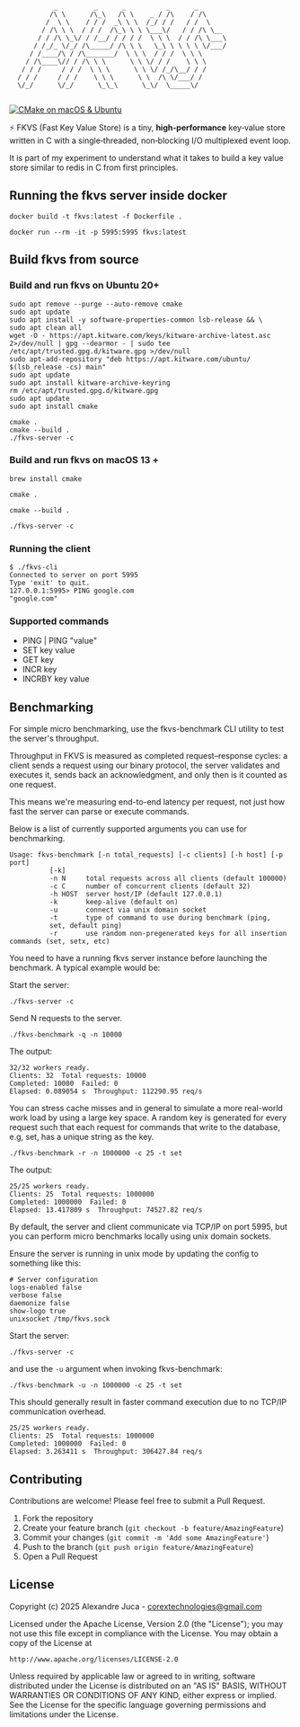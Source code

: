 ```shell

           _         _      _          _      _        
          /\ \      /\_\   /\ \    _ / /\    / /\      
         /  \ \    / / /  _\ \ \  /_/ / /   / /  \     
        / /\ \ \  / / /  /\_\ \ \ \___\/   / / /\ \__  
       / / /\ \_\/ / /__/ / / / /  \ \ \  / / /\ \___\ 
      / /_/_ \/_/ /\_____/ /\ \ \   \_\ \ \ \ \ \/___/ 
     / /____/\ / /\_______/  \ \ \  / / /  \ \ \       
    / /\____\// / /\ \ \      \ \ \/ / /    \ \ \      
   / / /     / / /  \ \ \      \ \ \/ /_/\__/ / /      
  / / /     / / /    \ \ \      \ \  /\ \/___/ /       
  \/_/      \/_/      \_\_\      \_\/  \_____\/
  
```

[![CMake on macOS & Ubuntu](https://github.com/AlexJuca/fkvs/actions/workflows/cmake-multi-platform.yml/badge.svg)](https://github.com/AlexJuca/fkvs/actions/workflows/cmake-multi-platform.yml)

⚡ FKVS (Fast Key Value Store) is a tiny, **high‑performance** key‑value store written in C
with a single‑threaded, non‑blocking I/O multiplexed event loop.

It is part of my experiment to understand what it takes to build a key value store similar to redis in C from first
principles.

## Running the fkvs server inside docker

```shell
docker build -t fkvs:latest -f Dockerfile .  

docker run --rm -it -p 5995:5995 fkvs:latest
```

## Build fkvs from source

### Build and run fkvs on Ubuntu 20+

```shell
sudo apt remove --purge --auto-remove cmake
sudo apt update
sudo apt install -y software-properties-common lsb-release && \
sudo apt clean all
wget -O - https://apt.kitware.com/keys/kitware-archive-latest.asc 2>/dev/null | gpg --dearmor - | sudo tee /etc/apt/trusted.gpg.d/kitware.gpg >/dev/null
sudo apt-add-repository "deb https://apt.kitware.com/ubuntu/ $(lsb_release -cs) main"
sudo apt update
sudo apt install kitware-archive-keyring
rm /etc/apt/trusted.gpg.d/kitware.gpg
sudo apt update
sudo apt install cmake

cmake .
cmake --build .
./fkvs-server -c
```

### Build and run fkvs on macOS 13 +

```shell
brew install cmake

cmake .

cmake --build .

./fkvs-server -c
```

### Running the client

```shell
$ ./fkvs-cli
Connected to server on port 5995
Type 'exit' to quit.
127.0.0.1:5995> PING google.com
"google.com"
```

### Supported commands

- PING | PING "value"
- SET key value
- GET key
- INCR key
- INCRBY key value


## Benchmarking

For simple micro benchmarking, use the fkvs-benchmark CLI utility to test
the server's throughput.

Throughput in FKVS is measured as completed request–response cycles: a client sends a request using our binary protocol,
the server validates and executes it, sends back an acknowledgment, and only then is it counted as one request.

This means we're measuring end-to-end latency per request, not just how fast the server can parse or execute commands.

Below is a list of currently supported arguments you can use for benchmarking.

```text
Usage: fkvs-benchmark [-n total_requests] [-c clients] [-h host] [-p port] 
          [-k]
          -n N     total requests across all clients (default 100000)
          -c C     number of concurrent clients (default 32)
          -h HOST  server host/IP (default 127.0.0.1)
          -k       keep-alive (default on)
          -u       connect via unix domain socket
          -t       type of command to use during benchmark (ping,
          set, default ping)
          -r       use random non-pregenerated keys for all insertion commands (set, setx, etc)
```

You need to have a running fkvs server instance before launching the benchmark. A typical example would be:

Start the server:
```shell
./fkvs-server -c
```

Send N requests to the server.
```shell
./fkvs-benchmark -q -n 10000
```

The output:
```shell
32/32 workers ready.
Clients: 32  Total requests: 10000
Completed: 10000  Failed: 0
Elapsed: 0.089054 s  Throughput: 112290.95 req/s
```

You can stress cache misses and in general to simulate a more real-world work load by using a large key space. A random key 
is generated for every request such that each request for commands that write to the database, e.g, set, has
a unique string as the key.

```shell
./fkvs-benchmark -r -n 1000000 -c 25 -t set
```
The output:
```shell
25/25 workers ready.
Clients: 25  Total requests: 1000000
Completed: 1000000  Failed: 0
Elapsed: 13.417809 s  Throughput: 74527.82 req/s
```

By default, the server and client communicate via TCP/IP on port 5995, but you can perform micro benchmarks 
locally using unix domain sockets.

Ensure the server is running in unix mode by updating the config to something like this:

```text
# Server configuration
logs-enabled false
verbose false
daemonize false
show-logo true
unixsocket /tmp/fkvs.sock
```

Start the server:
```shell
./fkvs-server -c
```

and use the `-u` argument when invoking fkvs-benchmark:

```shell
./fkvs-benchmark -u -n 1000000 -c 25 -t set
```

This should generally result in faster command execution due to no TCP/IP communication overhead.

```shell
25/25 workers ready.
Clients: 25  Total requests: 1000000
Completed: 1000000  Failed: 0
Elapsed: 3.263411 s  Throughput: 306427.84 req/s
```

## Contributing

Contributions are welcome! Please feel free to submit a Pull Request.

1. Fork the repository
2. Create your feature branch (`git checkout -b feature/AmazingFeature`)
3. Commit your changes (`git commit -m 'Add some AmazingFeature'`)
4. Push to the branch (`git push origin feature/AmazingFeature`)
5. Open a Pull Request

## License

Copyright (c) 2025 Alexandre Juca - <corextechnologies@gmail.com>

Licensed under the Apache License, Version 2.0 (the "License");
you may not use this file except in compliance with the License.
You may obtain a copy of the License at

    http://www.apache.org/licenses/LICENSE-2.0

Unless required by applicable law or agreed to in writing, software
distributed under the License is distributed on an "AS IS" BASIS,
WITHOUT WARRANTIES OR CONDITIONS OF ANY KIND, either express or implied.
See the License for the specific language governing permissions and
limitations under the License.

